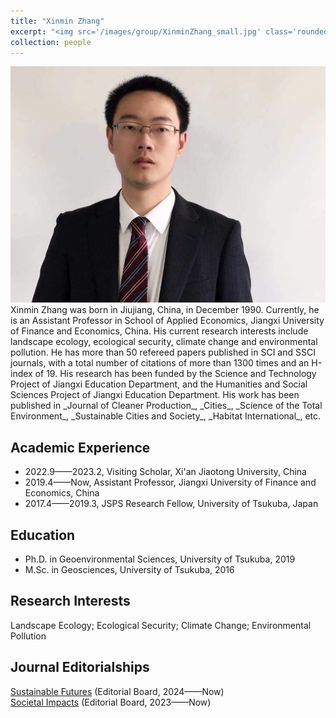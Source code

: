 ```yaml
---
title: "Xinmin Zhang"
excerpt: "<img src='/images/group/XinminZhang_small.jpg' class='rounded-corners'><br/>Principal Investigator"
collection: people
---
```

<img src='/images/group/XinminZhang.jpg' class='rounded-corners'>
<br/>Xinmin Zhang was born in Jiujiang, China, in December 1990. Currently, he is an Assistant Professor in School of Applied Economics, Jiangxi University of Finance and Economics, China. His current research interests include landscape ecology, ecological security, climate change and environmental pollution. He has more than 50 refereed papers published in SCI and SSCI journals, with a total number of citations of more than 1300 times and an H-index of 19. His research has been funded by the Science and Technology Project of Jiangxi Education Department, and the Humanities and Social Sciences Project of Jiangxi Education Department. His work has been published in _Journal of Cleaner Production_, _Cities_, _Science of the Total Environment_, _Sustainable Cities and Society_, _Habitat International_, etc.<br/>

## Academic Experience
* 2022.9——2023.2, Visiting Scholar, Xi'an Jiaotong University, China
* 2019.4——Now, Assistant Professor, Jiangxi University of Finance and Economics, China
* 2017.4——2019.3, JSPS Research Fellow, University of Tsukuba, Japan

## Education
* Ph.D. in Geoenvironmental Sciences, University of Tsukuba, 2019
* M.Sc. in Geosciences, University of Tsukuba, 2016

## Research Interests
Landscape Ecology; Ecological Security; Climate Change; Environmental Pollution

## Journal Editorialships
[Sustainable Futures](https://www.sciencedirect.com/journal/sustainable-futures) (Editorial Board, 2024——Now)  
[Societal Impacts](https://www.sciencedirect.com/journal/societal-impacts) (Editorial Board, 2023——Now)
